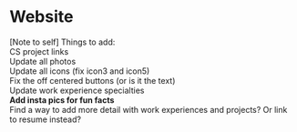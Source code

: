 # Website
[Note to self] 
Things to add:<br>
CS project links<br>
Update all photos<br>
Update all icons (fix icon3 and icon5)<br>
Fix the off centered buttons (or is it the text)<br>
Update work experience specialties<br>
**Add insta pics for fun facts**<br>
Find a way to add more detail with work experiences and projects? Or link to resume instead?<br>
